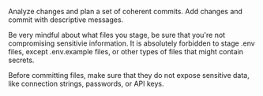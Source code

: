 Analyze changes and plan a set of coherent commits. Add changes and commit with
descriptive messages.

Be very mindful about what files you stage, be sure that you're not compromising
sensitivie information. It is absolutely forbidden to stage .env files, except
.env.example files, or other types of files that might contain secrets.

Before committing files, make sure that they do not expose sensitive data, like
connection strings, passwords, or API keys.
